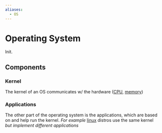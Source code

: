 ```yaml
---
aliases:
  - OS
---
```


# Operating System
Init.
## Components
### Kernel
The kernel of an OS communicates w/ the hardware ([CPU](CPU.md), [memory](computers/memory/memory.md))
### Applications
The other part of the operating system is the applications, which are based on and help run the kernel. *For example* [linux](/computers/linux.md) distros use the same kernel *but implement different applications*